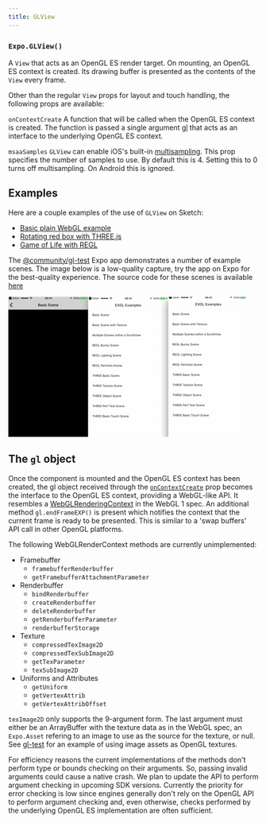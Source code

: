 ```yaml
---
title: GLView
---
```


### `Expo.GLView()`

A `View` that acts as an OpenGL ES render target. On mounting, an OpenGL ES context is created. Its drawing buffer is presented as the contents of the `View` every frame.

Other than the regular `View` props for layout and touch handling, the following props are available:

 `onContextCreate`
A function that will be called when the OpenGL ES context is created. The function is passed a single argument [gl](#gl-object) that acts as an interface to the underlying OpenGL ES context.

 `msaaSamples`
`GLView` can enable iOS's built-in [multisampling](https://www.khronos.org/registry/OpenGL/extensions/APPLE/APPLE_framebuffer_multisample.txt). This prop specifies the number of samples to use. By default this is 4. Setting this to 0 turns off multisampling. On Android this is ignored.

## Examples

Here are a couple examples of the use of `GLView` on Sketch:

-   [Basic plain WebGL example](https://sketch.expo.io/SJaCWirsg)
-   [Rotating red box with THREE.js](https://sketch.expo.io/rkpPMg8ie)
-   [Game of Life with REGL](https://sketch.expo.io/HkjUrfIje)

The [@community/gl-test](https://expo.io/@community/gl-test) Expo app demonstrates a number of example scenes. The image below is a low-quality capture, try the app on Expo for the best-quality experience. The source code for these scenes is available [here](https://github.com/exponent/gl-test/tree/master/Scenes)

![](./gl-test.gif)

## The `gl` object

Once the component is mounted and the OpenGL ES context has been created, the gl object received through the [`onContextCreate`](#expoglviewoncontextcreate "Expo.GLView.onContextCreate") prop becomes the interface to the OpenGL ES context, providing a WebGL-like API. It resembles a [WebGLRenderingContext](https://www.khronos.org/registry/webgl/specs/latest/1.0/#5.14) in the WebGL 1 spec. An additional method `gl.endFrameEXP()` is present which notifies the context that the current frame is ready to be presented. This is similar to a 'swap buffers' API call in other OpenGL platforms.

The following WebGLRenderContext methods are currently unimplemented:

- Framebuffer
  - `framebufferRenderbuffer`
  - `getFramebufferAttachmentParameter`
- Renderbuffer
  - `bindRenderbuffer`
  - `createRenderbuffer`
  - `deleteRenderbuffer`
  - `getRenderbufferParameter`
  - `renderbufferStorage`
- Texture
  - `compressedTexImage2D`
  - `compressedTexSubImage2D`
  - `getTexParameter`
  - `texSubImage2D`
- Uniforms and Attributes
  - `getUniform`
  - `getVertexAttrib`
  - `getVertexAttribOffset`

`texImage2D` only supports the 9-argument form. The last argument must either be an ArrayBuffer with the texture data as in the WebGL spec, an `Expo.Asset` refering to an image to use as the source for the texture, or null. See [gl-test](https://github.com/exponent/gl-test/blob/deedfac1b7b6f9c9ce6e42a3b51700cf47da773c/Scenes/BasicTextureScene.js#L85-L88) for an example of using image assets as OpenGL textures.

For efficiency reasons the current implementations of the methods don't perform type or bounds checking on their arguments. So, passing invalid arguments could cause a native crash. We plan to update the API to perform argument checking in upcoming SDK versions. Currently the priority for error checking is low since engines generally don't rely on the OpenGL API to perform argument checking and, even otherwise, checks performed by the underlying OpenGL ES implementation are often sufficient.
